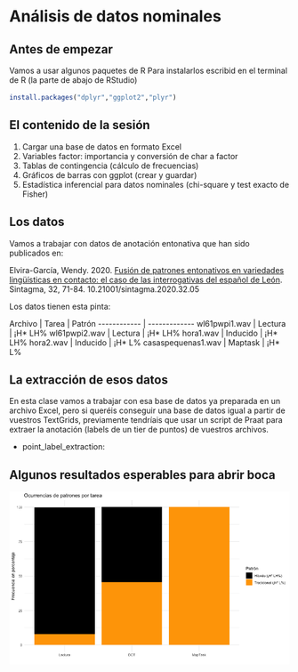 # Análisis de datos nominales

## Antes de empezar
Vamos a usar algunos paquetes de R
Para instalarlos escribid en el terminal de R (la parte de abajo de RStudio)
```R
install.packages("dplyr","ggplot2","plyr")
```
## El contenido de la sesión
1. Cargar una base de datos en formato Excel
2. Variables factor: importancia y conversión de char a factor
3. Tablas de contingencia (cálculo de frecuencias)
4. Gráficos de barras con ggplot (crear y guardar)
5. Estadística inferencial para datos nominales (chi-square y test exacto de Fisher)

## Los datos
Vamos a trabajar con datos de anotación entonativa que han sido publicados en:

Elvira-García, Wendy. 2020. [Fusión de patrones entonativos en variedades lingüísticas en contacto: el caso de las interrogativas del español de León](http://www.sintagma.udl.cat/export/sites/Sintagma/documents/articles_32/Sintagma-32_5.pdf). Sintagma, 32, 71-84. 10.21001/sintagma.2020.32.05

Los datos tienen esta pinta:

Archivo | Tarea | Patrón
------------ | -------------
wl61pwpi1.wav | Lectura | ¡H* LH%
wl61pwpi2.wav | Lectura | ¡H* LH%
hora1.wav | Inducido | ¡H* LH%
hora2.wav | Inducido | ¡H* L%
casaspequenas1.wav | Maptask | ¡H* L%

## La extracción de esos datos
En esta clase vamos a trabajar con esa base de datos ya preparada en un archivo Excel, pero si queréis conseguir una base de datos igual a partir de vuestros TextGrids, previamente tendríais que usar un script de Praat para extraer la anotación (labels de un tier de puntos) de vuestros archivos.

 * point_label_extraction:



## Algunos resultados esperables para abrir boca
![image](../figuras/graficofrecs.png)

